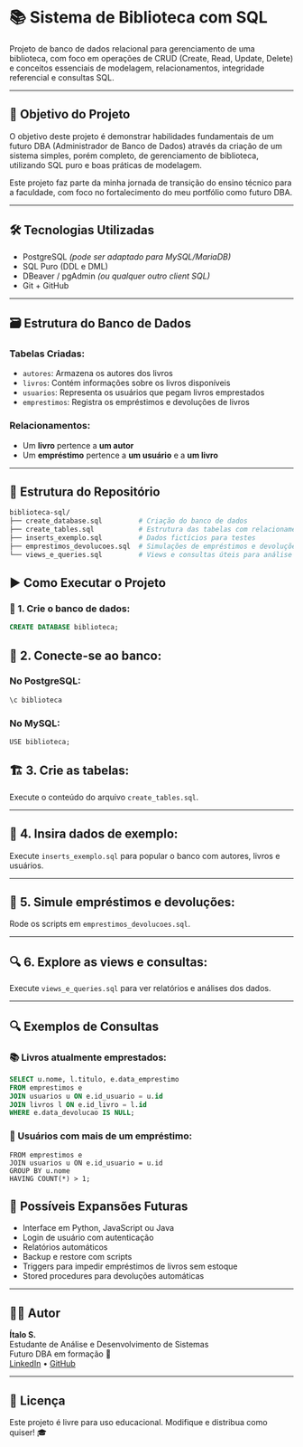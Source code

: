 # 📚 Sistema de Biblioteca com SQL

Projeto de banco de dados relacional para gerenciamento de uma biblioteca, com foco em operações de CRUD (Create, Read, Update, Delete) e conceitos essenciais de modelagem, relacionamentos, integridade referencial e consultas SQL.

---

## 🧠 Objetivo do Projeto

O objetivo deste projeto é demonstrar habilidades fundamentais de um futuro DBA (Administrador de Banco de Dados) através da criação de um sistema simples, porém completo, de gerenciamento de biblioteca, utilizando SQL puro e boas práticas de modelagem.

Este projeto faz parte da minha jornada de transição do ensino técnico para a faculdade, com foco no fortalecimento do meu portfólio como futuro DBA.

---

## 🛠️ Tecnologias Utilizadas

- PostgreSQL *(pode ser adaptado para MySQL/MariaDB)*
- SQL Puro (DDL e DML)
- DBeaver / pgAdmin *(ou qualquer outro client SQL)*
- Git + GitHub

---

## 🗃️ Estrutura do Banco de Dados

### Tabelas Criadas:

- `autores`: Armazena os autores dos livros
- `livros`: Contém informações sobre os livros disponíveis
- `usuarios`: Representa os usuários que pegam livros emprestados
- `emprestimos`: Registra os empréstimos e devoluções de livros

### Relacionamentos:

- Um **livro** pertence a **um autor**
- Um **empréstimo** pertence a **um usuário** e a **um livro**

---

## 📁 Estrutura do Repositório

```bash
biblioteca-sql/
├── create_database.sql         # Criação do banco de dados
├── create_tables.sql           # Estrutura das tabelas com relacionamentos
├── inserts_exemplo.sql         # Dados fictícios para testes
├── emprestimos_devolucoes.sql  # Simulações de empréstimos e devoluções
└── views_e_queries.sql         # Views e consultas úteis para análise
```

## ▶️ Como Executar o Projeto

### 🔧 1. Crie o banco de dados:
```sql
CREATE DATABASE biblioteca;
```

## 🔗 2. Conecte-se ao banco:

### No PostgreSQL:
```sql
\c biblioteca
```

### No MySQL:

```
USE biblioteca;
```

## 🏗️ 3. Crie as tabelas:

Execute o conteúdo do arquivo `create_tables.sql`.

---

## 🧪 4. Insira dados de exemplo:

Execute `inserts_exemplo.sql` para popular o banco com autores, livros e usuários.

---

## 🔁 5. Simule empréstimos e devoluções:

Rode os scripts em `emprestimos_devolucoes.sql`.

---

## 🔍 6. Explore as views e consultas:

Execute `views_e_queries.sql` para ver relatórios e análises dos dados.

---

## 🔍 Exemplos de Consultas

### 📚 Livros atualmente emprestados:
```sql
SELECT u.nome, l.titulo, e.data_emprestimo
FROM emprestimos e
JOIN usuarios u ON e.id_usuario = u.id
JOIN livros l ON e.id_livro = l.id
WHERE e.data_devolucao IS NULL;
```


### 👥 Usuários com mais de um empréstimo:
```SELECT u.nome, COUNT(*) AS total_emprestimos
FROM emprestimos e
JOIN usuarios u ON e.id_usuario = u.id
GROUP BY u.nome
HAVING COUNT(*) > 1;
```

## 📌 Possíveis Expansões Futuras

- Interface em Python, JavaScript ou Java  
- Login de usuário com autenticação  
- Relatórios automáticos  
- Backup e restore com scripts  
- Triggers para impedir empréstimos de livros sem estoque  
- Stored procedures para devoluções automáticas  

---

## 👨‍💻 Autor

**Ítalo S.**  
Estudante de Análise e Desenvolvimento de Sistemas  
Futuro DBA em formação 🚀  
[LinkedIn](#) • [GitHub](#)

---

## 📃 Licença

Este projeto é livre para uso educacional. Modifique e distribua como quiser! 🎓
